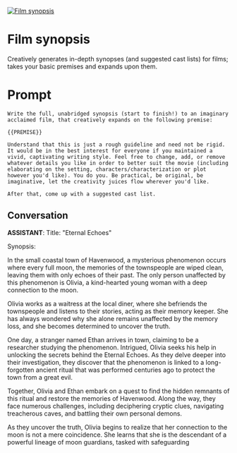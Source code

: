 
[![Film synopsis](https://flow-prompt-covers.s3.us-west-1.amazonaws.com/icon/futuristic/futu_7.png)]()
# Film synopsis 
Creatively generates in-depth synopses (and suggested cast lists) for films; takes your basic premises and expands upon them.

# Prompt

```
Write the full, unabridged synopsis (start to finish!) to an imaginary acclaimed film, that creatively expands on the following premise:

{{PREMISE}}

Understand that this is just a rough guideline and need not be rigid. It would be in the best interest for everyone if you maintained a vivid, captivating writing style. Feel free to change, add, or remove whatever details you like in order to better suit the movie (including elaborating on the setting, characters/characterization or plot however you'd like). You do you. Be practical, be original, be imaginative, let the creativity juices flow wherever you'd like.

After that, come up with a suggested cast list.
```

## Conversation

**ASSISTANT**: Title: "Eternal Echoes"



Synopsis:



In the small coastal town of Havenwood, a mysterious phenomenon occurs where every full moon, the memories of the townspeople are wiped clean, leaving them with only echoes of their past. The only person unaffected by this phenomenon is Olivia, a kind-hearted young woman with a deep connection to the moon.



Olivia works as a waitress at the local diner, where she befriends the townspeople and listens to their stories, acting as their memory keeper. She has always wondered why she alone remains unaffected by the memory loss, and she becomes determined to uncover the truth.



One day, a stranger named Ethan arrives in town, claiming to be a researcher studying the phenomenon. Intrigued, Olivia seeks his help in unlocking the secrets behind the Eternal Echoes. As they delve deeper into their investigation, they discover that the phenomenon is linked to a long-forgotten ancient ritual that was performed centuries ago to protect the town from a great evil.



Together, Olivia and Ethan embark on a quest to find the hidden remnants of this ritual and restore the memories of Havenwood. Along the way, they face numerous challenges, including deciphering cryptic clues, navigating treacherous caves, and battling their own personal demons.



As they uncover the truth, Olivia begins to realize that her connection to the moon is not a mere coincidence. She learns that she is the descendant of a powerful lineage of moon guardians, tasked with safeguarding


